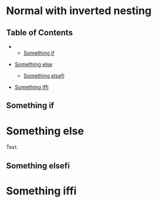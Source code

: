 # Normal with inverted nesting

## Table of Contents

- - [Something if](#something-if)

- [Something else](#something-else)
  - [Something elsefi](#something-elsefi)
- [Something iffi](#something-iffi)

## Something if

# Something else

Text.

## Something elsefi

# Something iffi
